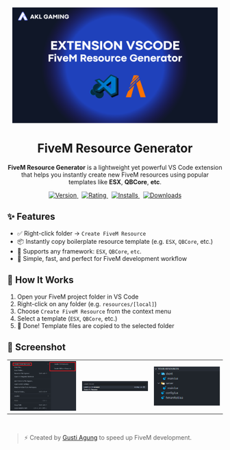 <br>
<div align="center">
  <img src="https://raw.githubusercontent.com/gustiagung19/fivem-resources-generator/master/banner.png" alt="logo" width="480" height="270">

  <h1>FiveM Resource Generator</h1>
  <p><b>FiveM Resource Generator</b> is a lightweight yet powerful VS Code extension that helps you instantly create new FiveM resources using popular templates like <b>ESX</b>, <b>QBCore</b>, <b>etc</b>.</p>

  <p>
    <a href="https://marketplace.visualstudio.com/items?itemName=gustiagung.fivem-resources-generator">
      <img src="https://img.shields.io/visual-studio-marketplace/v/gustiagung.fivem-resources-generator?style=for-the-badge&colorA=1e1e1e&colorB=3b82f6&label=VERSION" alt="Version"/>
    </a>&nbsp;
    <a href="https://marketplace.visualstudio.com/items?itemName=gustiagung.fivem-resources-generator">
      <img src="https://img.shields.io/visual-studio-marketplace/r/gustiagung.fivem-resources-generator?style=for-the-badge&colorA=1e1e1e&colorB=3b82f6&label=RATING" alt="Rating"/>
    </a>&nbsp;
    <a href="https://marketplace.visualstudio.com/items?itemName=gustiagung.fivem-resources-generator">
      <img src="https://img.shields.io/visual-studio-marketplace/i/gustiagung.fivem-resources-generator?style=for-the-badge&colorA=1e1e1e&colorB=3b82f6&label=INSTALLS" alt="Installs"/>
    </a>&nbsp;
    <a href="https://marketplace.visualstudio.com/items?itemName=gustiagung.fivem-resources-generator">
      <img src="https://img.shields.io/visual-studio-marketplace/d/gustiagung.fivem-resources-generator?style=for-the-badge&colorA=1e1e1e&colorB=3b82f6&label=DOWNLOADS" alt="Downloads"/>
    </a>
  </p>
</div>

## ✨ Features

- ✅ Right-click folder → `Create FiveM Resource`
- 📦 Instantly copy boilerplate resource template (e.g. `ESX`, `QBCore`, etc.)
- 🔧 Supports any framework: `ESX`, `QBCore`, `etc`.
- 🧠 Simple, fast, and perfect for FiveM development workflow

## 🚀 How It Works

1. Open your FiveM project folder in VS Code
2. Right-click on any folder (e.g. `resources/[local]`)
3. Choose `Create FiveM Resource` from the context menu
4. Select a template (`ESX`, `QBCore`, etc.)
5. 🎉 Done! Template files are copied to the selected folder

## 📸 Screenshot

<table>
    <tr>
        <td align="center">
            <img src="https://raw.githubusercontent.com/gustiagung19/fivem-resources-generator/master/images/right-click-menu.png" width="500">
        </td>
        <td align="center">
            <img src="https://raw.githubusercontent.com/gustiagung19/fivem-resources-generator/master/images/command-palette.png" width="500">
        </td>
        <td align="center">
            <img src="https://raw.githubusercontent.com/gustiagung19/fivem-resources-generator/master/images/template.png" width="500">
        </td>
    </tr>
</table>

<br>

> ⚡ Created by [Gusti Agung](https://github.com/gustiagung19) to speed up FiveM development.